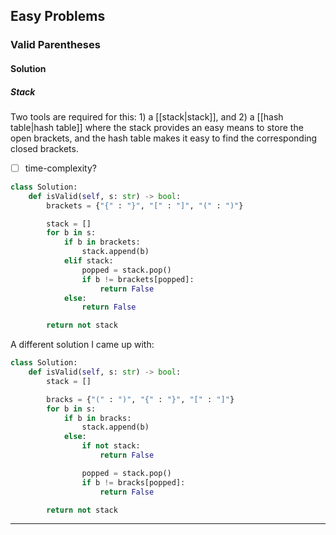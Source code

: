 ## Easy Problems
### Valid Parentheses

#### Solution

##### Stack

Two tools are required for this: 1) a [[stack|stack]], and 2) a [[hash table|hash table]] where the stack provides an easy means to store the open brackets, and the hash table makes it easy to find the corresponding closed brackets.

- [ ] time-complexity?

```Python
class Solution:
    def isValid(self, s: str) -> bool:
        brackets = {"{" : "}", "[" : "]", "(" : ")"}

        stack = []
        for b in s:
            if b in brackets:
                stack.append(b)
            elif stack:
                popped = stack.pop()
                if b != brackets[popped]:
                    return False
            else:
                return False

        return not stack
```

A different solution I came up with:
```python
class Solution:
    def isValid(self, s: str) -> bool:
        stack = []

        bracks = {"(" : ")", "{" : "}", "[" : "]"}
        for b in s:
            if b in bracks:
                stack.append(b)
            else:
                if not stack:
                    return False

                popped = stack.pop()
                if b != bracks[popped]:
                    return False

        return not stack
```

----
